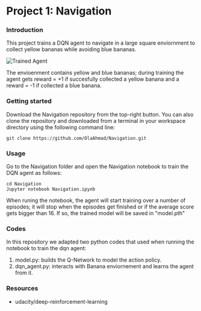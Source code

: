 [//]: # (Image References)

[image1]: https://user-images.githubusercontent.com/10624937/42135619-d90f2f28-7d12-11e8-8823-82b970a54d7e.gif "Trained Agent"

# Project 1: Navigation

### Introduction

This project trains a DQN agent to navigate in a large square enviornment to collect yellow bananas while avoiding blue bananas. 

![Trained Agent][image1]

The envioenment contains yellow and blue bananas; during training the agent gets reward = +1 if succesfully collected a yellow banana and a reward = -1 if collected a blue banana.

### Getting started

Download the Navigation repository from the top-right button. You can also clone the repository and downloaded from a terminal in your workspace directory using the following command line:
    
    git clone https://github.com/OlaAhmad/Navigation.git
        
### Usage

Go to the Navigation folder and open the Navigation notebook to train the DQN agent as follows:

    cd Navigation
    Jupyter notebook Navigation.ipynb

When runing the notebook, the agent will start training over a number of episodes; it will stop when the episodes get finished or if the average score gets bigger than 16. If so, the trained model will be saved in "model.pth" 
### Codes

In this repository we adapted two python codes that used when running the notebook to train the dqn agent: 
1. model.py: builds the Q-Network to model the action policy. 
2. dqn_agent.py: interacts with Banana enviornement and learns the agent from it.

### Resources

* udacity/deep-reinforcement-learning

